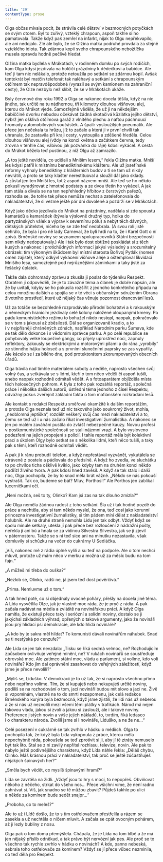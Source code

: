 ```yaml
---
title: '29'
contentType: prose
---
```


Olga občas mívala pocit, že strávila celé dětství v bezmocných potyčkách se svým otcem. Byl to zuřivý, vzteklý chrapoun, aspoň takhle si ho pamatovala. Takže když pak zemřel na infarkt, nijak to Olgu nepřekvapilo, ale ani nedojalo. Zlé ale bylo, že se Olžina matka podruhé provdala za stejně vzteklého idiota. Tak zdárnou kopii svého chrapounského nebožtíčka musela opravdu hodně pečlivě hledat.

Olžina matka bydlela v Mrákotách, v rodinném domku po svých rodičích, kam Olga kdysi jezdívala na holčičí prázdniny k dědečkovi a babičce. Ale teď ji tam nic nelákalo, protože netoužila po setkání se zdárnou kopií. Avšak tentokrát byl matčin telefonát tak naléhavý a setkání s chrapounským otčímem tak nepravděpodobné (vyrazil se svým kamionem na zahraniční cesty), že Olze nezbylo než slíbit, že se v Mrákotách ukáže.

Byly červnové dny roku 1992 a Olga se nakonec docela těšila, když na nic jiného, tak určitě na tu nádhernou, tři kilometry dlouhou višňovou alej, kterou do Mrákot vjede. Samozřejmě věděla, že už ji na někdejším babiččině dvorku nebudou očekávat žádná skotačivá kůzlátka jejího dětství, nýbrž jen ošklivá otčímova garáž z vlnitého plechu a naftou páchnoucí hromady automobilových součástek. A špalír vysloužilých pneumatik. Ale přece jen nečekala tu hrůzu, jíž to začalo a která ji v první chvíli tak uhranula, že zastavila při kraji cesty, vystoupila a zděšeně hleděla. Celou dlouhou višňovou alej (vždy na konci května a začátkem června, tedy zrovna v tenhle čas, vábivou jak pozvánka do ráje) kdosi vykácel. A cesta do Mrákot běžela teď pustinou, z níž Olgu až zamrazilo.

„A tos ještě neviděla, co udělali s Mniším lesem,“ řekla Olžina matka. Mniší les kdysi patřil k místnímu benediktinskému klášteru. Ale už josefínské reformy vyhnaly benediktiny z klášterních budov a ti se tam už nikdy nevrátili, a proto se taky klášter nerestituoval a sloužil dál jako sklady. A zůstal jen ten Mniší les, totiž aspoň názvem mniší. Ale teď se ho někdo pokusil vyradýrovat z hmotné podstaty a ze dvou třetin ho vykácel. A jak tam stála a dívala se na ten nepřehledný hřbitov z čerstvých pařezů, rozhodla se, že tohle tak přece nemůže nechat a zatelefonovala do nakladatelství, že si vezme ještě pár dní dovolené a pozdrží se v Mrákotách.

Když jako děcko jezdívala do Mrákot na prázdniny, nadělala si zde spoustu kamarádů a kamarádek (bývala výslovně družný typ, holka do partyzánských válek a výprav k severnímu pólu) a nebýt těch dávných, dětských přátelství, ničeho by se zde teď nedobrala. (A svou roli jistě sehrálo, že byla i pro ně lady Carneval, že byli hrdi na to, že i Karel Gott o ní zpívá. Brněnské noviny se seznamem spolupracovníků Státní bezpečnosti sem nikdy nedoputovaly.) Ale i tak bylo dost obtížné poskládat si z těch kusých a nakonec i protichůdných informací jakýsi výsledný a srozumitelný obrázek: tím výkonným škůdcem byl místní starosta Bořivoj Pytlák (nomen omen zajisté), který odkývl vykácení višňové aleje a oštemploval likvidaci Mnišího lesa, samozřejmě pod nejrůznějšími záminkami a taky jistě za fešácký úplatek.

Takže dala dohromady zprávu a zkusila ji poslat do týdeníku Respekt. Obratem jí odpověděli, že je to závažné téma a článek je dobře napsán, ale že by uvítali, kdyby se ho pokusila rozšířit z jednoho konkrétního případu na celou množinu dalších a spojila se v té věci s občanským sdružením Obrana životního prostředí, které už nějaký čas věnuje pozornost drancování lesů.

Už za totáče se bezohledně rozprodávalo přírodní bohatství a k rakouským a německým hranicím jezdívaly celé kolony naložené oloupanými kmeny. Po pádu komunistického režimu to bohužel nikdo nestopl, naopak, pokračovalo se v tom s jakousi až zběsilostí. Dál se organizovaně kradlo, a to i v nejpřísněji chráněných zónách, například Národním parku Šumava, kde se tak dělo dokonce i s vědomím správce parku. A po celé republice se pohybovaly velké loupeživé gangy, co přijely uprostřed noci, zapnuly reflektory, zakously se elektrickými a motorovými pilami a do rána „vyrobily“ ze stinného hájku holoseč a s prvními slunečními paprsky se zas vypařily. Ale kácelo se i za bílého dne, pod protektorátem zkorumpovaných obecních úřadů.

Olga trávila nad tímhle materiálem soboty a neděle, naprosto všechen svůj volný čas, a setkávala se s lidmi, kteří o tom něco věděli či aspoň tušili, anebo naopak rozhodně odmítali vědět. A s foto­aparátem objížděla místa těch holosečných pohrom. A byla z toho pak rozsáhlá reportáž, společná práce i několika dalších autorů, ústřední téma jednoho z čísel Respektu, odvážný pokus zveřejnit základní fakta o tom mafiánském rozkrádání lesů.

Ale kontakt s redakcí Respektu směřoval okamžitě k dalším reportážím, a protože Olga neznala teď už nic takového jako soukromý život, mohla, „neoblomná jeptiška“, rozdělit veškerý svůj čas mezi nakladatelství a to, čemu se teď už i u nás začalo říkat investigativní žurnalistika. A nakonec se jen po malém zaváhání pustila do zvlášť nebezpečné kauzy. Novou profesí v postkomunistické společnosti se stali nájemní vrazi. A bylo vysloveno podezření na jejich propojení s policií. I tahle reportáž měla být kolektivní prací a úkolem Olgy bylo setkat se s několika lidmi, kteří něco tušili, a taky pak s těmi, kteří rozhodně odmítali vědět.

A pak ji k ránu probudil telefon, a když nepřestával vyzvánět, vykutálela se otráveně z postele a pádlovala do předsíně. A když ho zvedla, ve sluchátku to po chvilce ticha ošklivě kviklo, jako kdyby tam na druhém konci někdo podřízl živého tvora. A pak kdosi hned zavěsil. A když se tak stalo i další noc, Olga pochopila, že by to snad měla brát vážně. „Někdo se nás pokouší vystrašit. Tak co, budeme se bát? Mluv, Porthosi!“ Ale Porthos jen zablikal lucerničkami očí.

„Není možná, seš to ty, Olinko? Kam jsi zas na tak dlouho zmizla?“

Ale Olga neměla žádnou radost z toho setkání. Šla už i tak hodně pozdě do práce a nechtěla, aby si tam někdo myslel, že ona, teď cosi jako korunní princezna investigativní žurnalistiky, si tím pádem míní dělat z nakladatelství holubník. Ale na druhé straně nemohla Lídu jen tak odbýt. Vždyť když se spolu minule setkaly, utekla jí pak přece bez rozloučení z nádražní pošty, neřekla jí ani bú a hnala se za vidinou Silvestra Silvestra, jak se jí zjevil v páternosteru. Takže se s ní teď sice ani na minutku nezastavila, však domluvily si schůzku na večer do cukrárny U Sedláčka.

„Víš, nakonec mě z rádia úplně vylili a su teď na podpoře. Ale o tom nechci mluvit, protože už mám něco v merku a možná už za měsíc budu na tom fajn.“

„A můžeš mi třeba do ouška?“

„Nezlob se, Olinko, radši ne, já jsem teď dost pověrčivá.“

„Prima. Nemluvme už o tom.“

A tak hned poté, co si objednaly ovocné poháry, přešly na docela jiné téma. A Lída vysvětlila Olze, jak je vlastně moc ráda, že je pryč z rádia. A pak začala nadávat na média a zvláště na novinářskou práci. A když Olga namítla, že existují přece taky i seriózní a solidní noviny, dostalo se jí jakýchsi základních výhrad, opřených o takové argumenty, jako že novináři jsou prý hlídací psi demokracie, ale kdo hlídá novináře?

„A kdo by je sakra měl hlídat? To komunisti dávali novinářům náhubek. Snad se ti nestýská po cenzuře?“

Ale Lída se jen tak nevzdala: „Tisku se říká sedmá velmoc, ne? Rozhodujícím způsobem ovlivňuje veřejné mínění, ne? V rukách novinářů se soustřeďuje obrovská moc. Ale zatímco státní moc, vládu a parlament, si volíme, kdo volí novináře? Kdo jim dal oprávnění zasahovat do veřejných záležitostí, když jsme je přece nevolili?“

„Mýlíš se, Liduško. V demokracii je to už tak, že si naprosto všechno přímo nebo nepřímo volíme. Tím, že si kupuješ nebo nekupuješ určité noviny, podílíš se na rozhodování o tom, jací novináři budou mít slovo a jací ne. Živě si vzpomínám, vlastně na to do smrti nezapomenu, jak celá redakce Brněnského kurýra byla bezmocná, když jsme zjistili, že lidi nás už neberou a že si nás už nezvolili mezi všemi těmi plátky v trafikách. Národ má nejen takovou vládu, jakou si zvolí a jakou si zaslouží, ale i takové noviny. Preference jistých novin a výše jejich nákladů, to, tvrdím, říká ledasco i o charakteru národa. Zvolili jsme si i novináře, Liduško, a ne že ne…“

Celé posezení v cukrárně se tak zvrhlo v hádku o médiích. Olga to pochopila tak, že když byla Lída vykopnuta z práce, kterou měla nepochybně ráda, pokoušela se teď zprotivit si ji, aby jí té ztráty nemuselo být tak líto. Stal se z ní zavilý nepřítel rozhlasu, televize, novin. Ale pak to nabylo ještě podivnějšího charakteru, když Lída náhle řekla: „Děláš chybu, Olinko. Máš krásnou práci v naklada­telství, tak proč se ještě zúčastňuješ nějakých špinavých her?“

„Směla bych vědět, co myslíš špinavými hrami?“

Lída se zavrtěla na židli. „Vždyť jsou to hry s mocí, to nepopřeš. Obviňovat někoho z něčeho, strkat do všeho nos… Přece všichni víme, že není radno zahrávat si. Víš, jak snadno se tě můžou zbavit? Půjdeš takhle po ulici a někde za komínem bude sedět snajpr…“

„Proboha, co to meleš?“

Ale to už i Lídě došlo, že to s tím ostřelovačem přestřelila a rázem se zasekla a už nechtěla o ničem mluvit. A začala se cpát ovocným pohárem, až jí lezly bubliny z nosu.

Olga pak o tom doma přemýšlela. Chápala, že je Lída na tom blbě a že má jen nějaký příslib odněkud, a tak právo být nervózní jak pes. Ale proč se to všechno tak rychle zvrhlo v hádku o novinách? A kde, panno nebeská, sebrala toho ostřelovače za komínem? Vždyť se jí přece vůbec nezmínila, co teď dělá pro Respekt.

